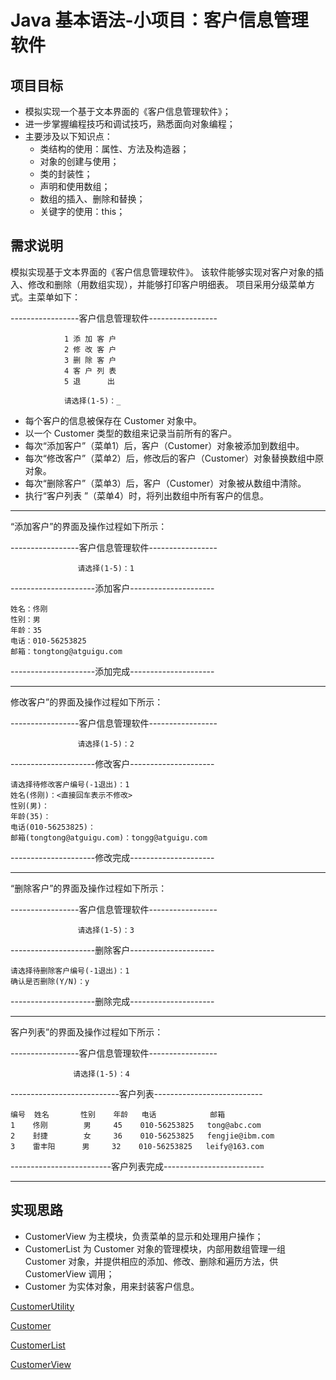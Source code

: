 # Java 基本语法-小项目：客户信息管理软件

## 项目目标

* 模拟实现一个基于文本界面的《客户信息管理软件》；
* 进一步掌握编程技巧和调试技巧，熟悉面向对象编程；
* 主要涉及以下知识点：
  * 类结构的使用：属性、方法及构造器；
  * 对象的创建与使用；
  * 类的封装性；
  * 声明和使用数组；
  * 数组的插入、删除和替换；
  * 关键字的使用：this；

## 需求说明

模拟实现基于文本界面的《客户信息管理软件》。
该软件能够实现对客户对象的插入、修改和删除（用数组实现），并能够打印客户明细表。
项目采用分级菜单方式。主菜单如下：

-----------------客户信息管理软件-----------------

                1 添 加 客 户
                2 修 改 客 户
                3 删 除 客 户
                4 客 户 列 表
                5 退      出

                请选择(1-5)：_

* 每个客户的信息被保存在 Customer 对象中。
* 以一个 Customer 类型的数组来记录当前所有的客户。
* 每次“添加客户”（菜单1）后，客户（Customer）对象被添加到数组中。
* 每次“修改客户”（菜单2）后，修改后的客户（Customer）对象替换数组中原对象。
* 每次“删除客户”（菜单3）后，客户（Customer）对象被从数组中清除。
* 执行“客户列表 ”（菜单4）时，将列出数组中所有客户的信息。

---

“添加客户”的界面及操作过程如下所示：

-----------------客户信息管理软件-----------------

                   请选择(1-5)：1

---------------------添加客户---------------------

    姓名：佟刚
    性别：男
    年龄：35
    电话：010-56253825
    邮箱：tongtong@atguigu.com

---------------------添加完成---------------------

---

修改客户”的界面及操作过程如下所示：

-----------------客户信息管理软件-----------------

                   请选择(1-5)：2

---------------------修改客户---------------------

    请选择待修改客户编号(-1退出)：1
    姓名(佟刚)：<直接回车表示不修改>
    性别(男)：
    年龄(35)：
    电话(010-56253825)：
    邮箱(tongtong@atguigu.com)：tongg@atguigu.com

---------------------修改完成---------------------

---

“删除客户”的界面及操作过程如下所示：

-----------------客户信息管理软件-----------------

                   请选择(1-5)：3

---------------------删除客户---------------------

    请选择待删除客户编号(-1退出)：1
    确认是否删除(Y/N)：y

---------------------删除完成---------------------

---

客户列表”的界面及操作过程如下所示：

-----------------客户信息管理软件-----------------

                  请选择(1-5)：4

---------------------------客户列表---------------------------

    编号  姓名       性别    年龄   电话            邮箱
    1    佟刚        男     45    010-56253825   tong@abc.com
    2    封捷        女     36    010-56253825   fengjie@ibm.com
    3    雷丰阳      男     32    010-56253825   leify@163.com

-------------------------客户列表完成-------------------------

---

## 实现思路

* CustomerView 为主模块，负责菜单的显示和处理用户操作；
* CustomerList 为 Customer 对象的管理模块，内部用数组管理一组Customer 对象，并提供相应的添加、修改、删除和遍历方法，供 CustomerView 调用；
* Customer 为实体对象，用来封装客户信息。

[CustomerUtility](../../code/src/com/parzulpan/java/ch04/CustomerUtility.java)

[Customer](../../code/src/com/parzulpan/java/ch04/Customer.java)

[CustomerList](../../code/src/com/parzulpan/java/ch04/CustomerList.java)

[CustomerView](../../code/src/com/parzulpan/java/ch04/CustomerView.java)
